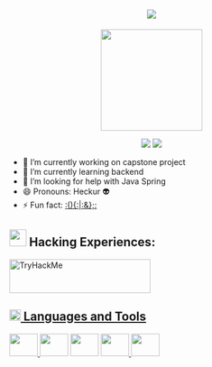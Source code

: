 <h1 align="center">
  <a>
    <img src="https://readme-typing-svg.herokuapp.com/?color=79A92D&lines=Hi,+I'm+Rakesh!+👋;Welcome+to+my+GitHub!&center=true&size=30">
  </a>
</h1>

<div align="center">
<img src="https://media4.giphy.com/media/Wj7lNjMNDxSmc/giphy.gif?cid=ecf05e47kq9f5wfv2mt4lh563vgtseh8k71i7lu1conixrsy&rid=giphy.gif&ct=g" width="180px" />
  
<!--
Find me:
<a href="https://www.youtube.com/channel/UChN3i7lco-n7z9oCggu7Uhg" target="_blank">
  <img alt="YouTube" width="22px" hspace="5" src="https://raw.githubusercontent.com/peterthehan/peterthehan/master/assets/youtube.svg" />
</a>
<a href="https://www.twitter.com/rakeshmeena5499" target="_blank">
  <img alt="Twitter" width="22px" hspace="5" src="https://raw.githubusercontent.com/peterthehan/peterthehan/master/assets/twitter.svg" />
</a>
<a href="https://www.linkedin.com/in/rakeshmeena5499" target="_blank">
  <img alt="LinkedIn" width="22px" hspace="5" src="https://raw.githubusercontent.com/peterthehan/peterthehan/master/assets/linkedin.svg" />
</a>
<a href="https://open.spotify.com/user/rv33729q9n98ll62va218jdu9" target="_blank">
  <img alt="Spotify" width="22px" hspace="5" src="https://raw.githubusercontent.com/peterthehan/peterthehan/master/assets/spotify.svg" />
</a>
<!--
<a href="https://www.discord.com/users/" target="_blank">
  <img alt="Discord" width="22px" hspace="5" src="https://raw.githubusercontent.com/peterthehan/peterthehan/master/assets/discord.svg" />
</a>

<a href="https://rakeshmeena5499.github.io" target="_blank">Website</a>
-->
  <br />

<img src="https://github-readme-streak-stats.herokuapp.com/?user=rakeshmeena5499"> <img src="https://github-readme-stats.vercel.app/api/top-langs/?username=rakeshmeena5499&hide=css&langs_count=3">
</div>

<!-- 
**rakeshmeena5499/rakeshmeena5499** is a ✨ _special_ ✨ repository because its `README.md` (this file) appears on your GitHub profile.

Here are some ideas to get you started:
-->
- 🔭 I’m currently working on capstone project
- 🌱 I’m currently learning backend
- 🤔 I’m looking for help with Java Spring
- 😄 Pronouns: Heckur 👽
- ⚡ Fun fact: <a href="https://www.youtube.com/watch?v=dQw4w9WgXcQ" target=_blank>:(){:|:&};:</a>

## <img src="https://cdn-icons-png.flaticon.com/512/1320/1320457.png" height=30/> Hacking Experiences:
<a href="https://tryhackme.com/p/anonking64" target="blank"><img align="center" src="https://tryhackme-badges.s3.amazonaws.com/anonking64.png" alt="TryHackMe" height=60 width=250/>

    
## <img src="https://cdn-icons-png.flaticon.com/512/807/807313.png" height=20/> Languages and Tools
<p align="left"> 
    <a href="https://www.linux.org/" target="_blank"> <img width="50" height="40px" src="https://img.icons8.com/color/48/000000/linux--v1.png"/> </a>
    <a href="https://portswigger.net/burp" target="_blank"> <img width="50" height="40px" src="https://img.icons8.com/ios-filled/48/fa314a/burp-suite.png"/></a>
    <a href="https://sqlmap.org/" target="_blank"> <img width="50" height="40px" src="https://upload.wikimedia.org/wikipedia/commons/4/4f/Sqlmap_logo.png"/></a>   
    <a href="https://www.python.org/" target="_blank"> <img width="50" height="40px" src="https://img.icons8.com/color/48/python.png"/> </a>
    <a href="https://www.javascript.com/" target="_blank"> <img width="50" height="40px" src="https://img.icons8.com/color/48/fa314a/javascript.png"/> </a>
 </p>

